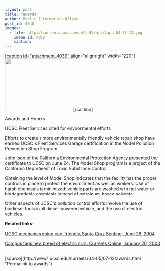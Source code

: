 ```yaml
---
layout: post
title: "awards"
author: Public Information Office
post_id: 4040
images:
  - file: http://currents.ucsc.edu/04-05/art/taps.04-07-12.jpg
    image_id: 4039
    caption: 
---
```


[caption id="attachment_4039" align="alignright" width="220"]<a href="http://localhost/mysite/wp-content/uploads/2004/07/taps.04-07-12.jpg"><img class="size-full wp-image-4039" src="http://localhost/mysite/wp-content/uploads/2004/07/taps.04-07-12.jpg" alt="" width="220" height="170" /></a>[/caption]
<p class="pagehead">
  Awards and Honors
</p>
<p>
  <span class="sectionhead"><a name="diversity" id="diversity"></a>UCSC Fleet Services cited for environmental efforts</span><br>
</p>
<p>
  Efforts to create a more environmentally friendly vehicle repair shop have earned UCSC's Fleet Services Garage certification in the Model Pollution Prevention Shop Program.<br>
</p>
<p>
  John Ison of the California Environmental Protection Agency presented the certificate to UCSC on June 24. The Model Shop program is a project of the California Department of Toxic Substance Control.<br>
</p>
<p>
  Obtaining the level of Model Shop indicates that the facility has the proper controls in place to protect the environment as well as workers. Use of harsh chemicals is minimized: vehicle parts are washed with hot water or biodegradable chemicals instead of petroleum-based solvents.<br>
</p>
<p>
  Other aspects of UCSC's pollution control efforts involve the use of biodiesel fuels in all diesel-powered vehicle, and the use of electric vehicles.
</p>
<p>
  <b>Related links:</b><br>
  <br>
  <a href="http://www.santacruzsentinel.com/archive/2004/June/26/local/stories/09local.htm">UCSC mechanics going eco-friendly, Santa Cruz Sentinel, June 26, 2004</a><br>
</p>
<p>
  <a href="http://www.ucsc.edu/currents/02-03/01-20/electric_cars.html">Campus taps new breed of electric cars: Currents Online, January 20, 2003</a><br>
  <br>
</p>
<p>

</p>
[source](http://www1.ucsc.edu/currents/04-05/07-12/awards.html "Permalink to awards")
